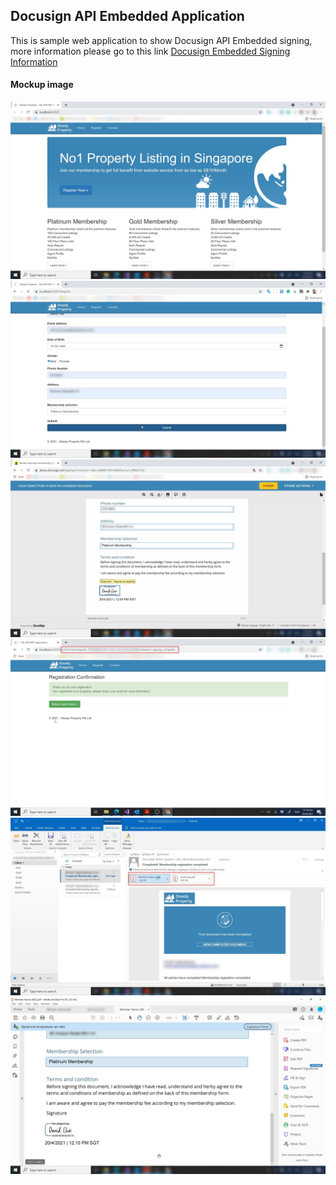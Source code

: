 ## Docusign API Embedded Application

This is sample web application to show Docusign API Embedded signing, more information please go to this link [Docusign Embedded Signing Information](https://developers.docusign.com/docs/esign-soap-api/esign101/embedding/)

#### Mockup image
![](images/docusign1.png)
![](images/docusign2.png)
![](images/docusign3.png)
![](images/docusign4.png)
![](images/docusign5.png)
![](images/docusign6.png)
